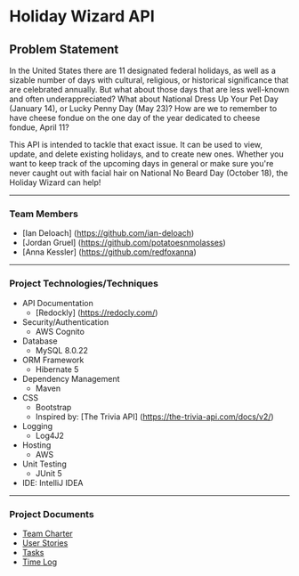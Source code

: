 # Holiday Wizard API

## Problem Statement
In the United States there are 11 designated federal holidays, as well as a sizable number of days with cultural, religious, or historical significance that are celebrated annually. But what about those days that are less well-known and often underappreciated? What about National Dress Up Your Pet Day (January 14), or Lucky Penny Day (May 23)? How are we to remember to have cheese fondue on the one day of the year dedicated to cheese fondue, April 11?

This API is intended to tackle that exact issue. It can be used to view, update, and delete existing holidays, and to create new ones. Whether you want to keep track of the upcoming days in general or make sure you're never caught out with facial hair on National No Beard Day (October 18), the Holiday Wizard can help!

---

### Team Members

* [Ian Deloach] (https://github.com/ian-deloach)
* [Jordan Gruel] (https://github.com/potatoesnmolasses)
* [Anna Kessler] (https://github.com/redfoxanna)

---

### Project Technologies/Techniques

* API Documentation
    * [Redockly] (https://redocly.com/)      
* Security/Authentication
    * AWS Cognito
* Database
    * MySQL 8.0.22
* ORM Framework
    * Hibernate 5
* Dependency Management
    * Maven
* CSS
    * Bootstrap
    * Inspired by: [The Trivia API] (https://the-trivia-api.com/docs/v2/)
* Logging
    * Log4J2
* Hosting
    * AWS
* Unit Testing
    * JUnit 5
* IDE: IntelliJ IDEA

---

### Project Documents
* [Team Charter](projectdocs/teamcharter.md)
* [User Stories](projectdocs/userstories.md)
* [Tasks](projectdocs/projectplan.md)
* [Time Log](projectdocs/timeLog.md)